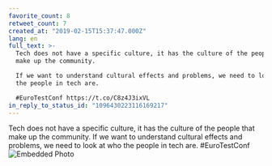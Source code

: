 ```yaml
---
favorite_count: 8
retweet_count: 7
created_at: "2019-02-15T15:37:47.000Z"
lang: en
full_text: >-
  Tech does not have a specific culture, it has the culture of the people that
  make up the community.

  If we want to understand cultural effects and problems, we need to look at who
  the people in tech are.

  #EuroTestConf https://t.co/C8z4J3ixVL
in_reply_to_status_id: "1096430223116169217"
---
```


Tech does not have a specific culture, it has the culture of the people that
make up the community. If we want to understand cultural effects and problems,
we need to look at who the people in tech are. #EuroTestConf
![Embedded Photo](https://twitter-media-coderbyheart.s3.eu-north-1.amazonaws.com/1096433397566713857-DzdQW5OX0AAfi-2.jpg)
